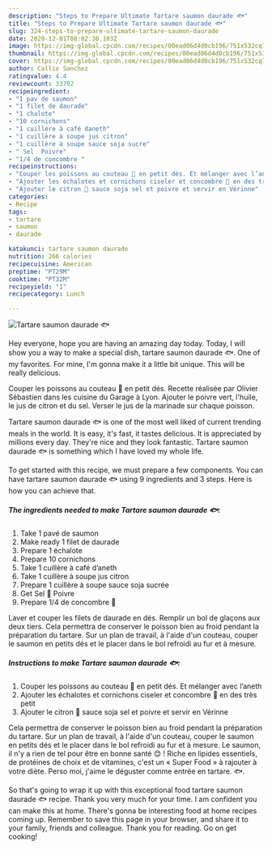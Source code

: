 ```yaml
---
description: "Steps to Prepare Ultimate Tartare saumon daurade 🐟"
title: "Steps to Prepare Ultimate Tartare saumon daurade 🐟"
slug: 324-steps-to-prepare-ultimate-tartare-saumon-daurade
date: 2020-12-01T08:02:30.103Z
image: https://img-global.cpcdn.com/recipes/00ead06d4d0cb196/751x532cq70/tartare-saumon-daurade-🐟-photo-principale-de-la-recette.jpg
thumbnail: https://img-global.cpcdn.com/recipes/00ead06d4d0cb196/751x532cq70/tartare-saumon-daurade-🐟-photo-principale-de-la-recette.jpg
cover: https://img-global.cpcdn.com/recipes/00ead06d4d0cb196/751x532cq70/tartare-saumon-daurade-🐟-photo-principale-de-la-recette.jpg
author: Callie Sanchez
ratingvalue: 4.4
reviewcount: 33792
recipeingredient:
- "1 pav de saumon"
- "1 filet de daurade"
- "1 chalote"
- "10 cornichons"
- "1 cuillère à café daneth"
- "1 cuillère à soupe jus citron"
- "1 cuillère à soupe sauce soja sucre"
- " Sel  Poivre"
- "1/4 de concombre "
recipeinstructions:
- "Couper les poissons au couteau 🔪 en petit dés. Et mélanger avec l’aneth"
- "Ajouter les échalotes et cornichons ciseler et concombre 🥒 en des très petit"
- "Ajouter le citron 🍋 sauce soja sel et poivre et servir en Vérinne"
categories:
- Recipe
tags:
- tartare
- saumon
- daurade

katakunci: tartare saumon daurade 
nutrition: 266 calories
recipecuisine: American
preptime: "PT29M"
cooktime: "PT32M"
recipeyield: "1"
recipecategory: Lunch

---
```



![Tartare saumon daurade 🐟](https://img-global.cpcdn.com/recipes/00ead06d4d0cb196/751x532cq70/tartare-saumon-daurade-🐟-photo-principale-de-la-recette.jpg)

Hey everyone, hope you are having an amazing day today. Today, I will show you a way to make a special dish, tartare saumon daurade 🐟. One of my favorites. For mine, I'm gonna make it a little bit unique. This will be really delicious.

Couper les poissons au couteau 🔪 en petit dés. Recette réalisée par Olivier Sébastien dans les cuisine du Garage à Lyon. Ajouter le poivre vert, l&#39;huile, le jus de citron et du sel. Verser le jus de la marinade sur chaque poisson.

Tartare saumon daurade 🐟 is one of the most well liked of current trending meals in the world. It is easy, it's fast, it tastes delicious. It is appreciated by millions every day. They're nice and they look fantastic. Tartare saumon daurade 🐟 is something which I have loved my whole life.


To get started with this recipe, we must prepare a few components. You can have tartare saumon daurade 🐟 using 9 ingredients and 3 steps. Here is how you can achieve that.

<!--inarticleads1-->

##### The ingredients needed to make Tartare saumon daurade 🐟:

1. Take 1 pavé de saumon
1. Make ready 1 filet de daurade
1. Prepare 1 échalote
1. Prepare 10 cornichons
1. Take 1 cuillère à café d’aneth
1. Take 1 cuillère à soupe jus citron
1. Prepare 1 cuillère à soupe sauce soja sucrée
1. Get  Sel 🧂 Poivre
1. Prepare 1/4 de concombre 🥒


Laver et couper les filets de daurade en dés. Remplir un bol de glaçons aux deux tiers. Cela permettra de conserver le poisson bien au froid pendant la préparation du tartare. Sur un plan de travail, à l&#39;aide d&#39;un couteau, couper le saumon en petits dés et le placer dans le bol refroidi au fur et à mesure. 

<!--inarticleads2-->

##### Instructions to make Tartare saumon daurade 🐟:

1. Couper les poissons au couteau 🔪 en petit dés. Et mélanger avec l’aneth
1. Ajouter les échalotes et cornichons ciseler et concombre 🥒 en des très petit
1. Ajouter le citron 🍋 sauce soja sel et poivre et servir en Vérinne


Cela permettra de conserver le poisson bien au froid pendant la préparation du tartare. Sur un plan de travail, à l&#39;aide d&#39;un couteau, couper le saumon en petits dés et le placer dans le bol refroidi au fur et à mesure. Le saumon, il n&#39;y a rien de tel pour être en bonne santé 😊 ! Riche en lipides essentiels, de protéines de choix et de vitamines, c&#39;est un « Super Food » à rajouter à votre diète. Perso moi, j&#39;aime le déguster comme entrée en tartare. 🐟. 

So that's going to wrap it up with this exceptional food tartare saumon daurade 🐟 recipe. Thank you very much for your time. I am confident you can make this at home. There's gonna be interesting food at home recipes coming up. Remember to save this page in your browser, and share it to your family, friends and colleague. Thank you for reading. Go on get cooking!
